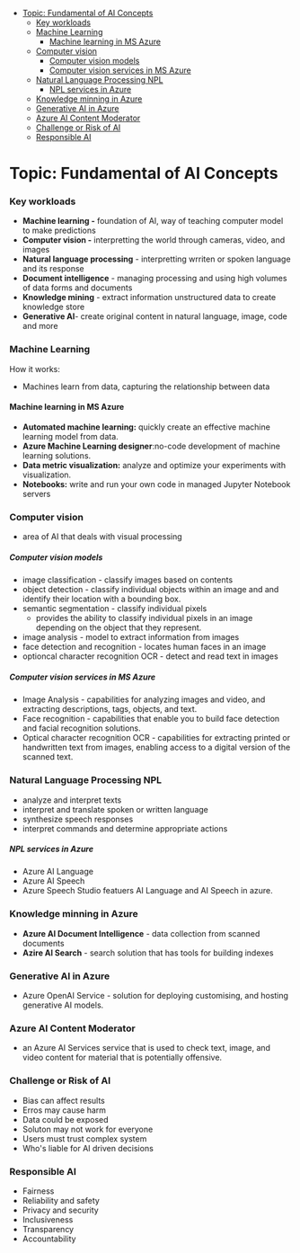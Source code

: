 - [Topic: Fundamental of AI Concepts](#topic-fundamental-of-ai-concepts)
    - [Key workloads](#key-workloads)
    - [Machine Learning](#machine-learning)
      - [Machine learning in MS Azure](#machine-learning-in-ms-azure)
    - [Computer vision](#computer-vision)
        - [Computer vision models](#computer-vision-models)
        - [Computer vision services in MS Azure](#computer-vision-services-in-ms-azure)
    - [Natural Language Processing NPL](#natural-language-processing-npl)
        - [NPL services in Azure](#npl-services-in-azure)
    - [Knowledge minning in Azure](#knowledge-minning-in-azure)
    - [Generative AI in Azure](#generative-ai-in-azure)
    - [Azure AI Content Moderator](#azure-ai-content-moderator)
    - [Challenge or Risk of AI](#challenge-or-risk-of-ai)
    - [Responsible AI](#responsible-ai)



# Topic: Fundamental of AI Concepts

### Key workloads

- **Machine learning -** foundation of AI, way of teaching computer model to make predictions
- **Computer vision -** interpretting the world through cameras, video, and images
- **Natural language processing** - interpretting wrriten or spoken language and its response
- **Document intelligence** - managing processing and using high volumes of data forms and documents
- **Knowledge mining** - extract information unstructured data to create knowledge store
- **Generative AI**- create original content in natural language, image, code and more

### Machine Learning

How it works:
- Machines learn from data, capturing the relationship between data

#### Machine learning in MS Azure
- **Automated machine learning:** quickly create an effective machine learning model from data.
- **Azure Machine Learning designer**:no-code development of machine learning solutions.
- **Data metric visualization:** analyze and optimize your experiments with visualization.
- **Notebooks:** write and run your own code in managed Jupyter Notebook servers 

### Computer vision
- area of AI that deals with visual processing

##### Computer vision models
- image classification - classify images based on contents
- object detection - classify individual objects within an image and and identify their location with a bounding box.
- semantic segmentation - classify individual pixels
    - provides the ability to classify individual pixels in an image depending on the object that they represent.
- image analysis - model to extract information from images
- face detection and recognition - locates human faces in an image
- optioncal character recognition OCR - detect and read text in images

##### Computer vision services in MS Azure
- Image Analysis
      - capabilities for analyzing images and video, and extracting descriptions, tags, objects, and text.
- Face recognition
      - capabilities that enable you to build face detection and facial recognition solutions.
- Optical character recognition OCR
      - capabilities for extracting printed or handwritten text from images, enabling access to a digital version of the scanned text.

### Natural Language Processing NPL
- analyze and interpret texts
- interpret and translate spoken or written language
- synthesize speech responses
- interpret commands and determine appropriate actions
  
##### NPL services in Azure
- Azure AI Language
- Azure AI Speech
- Azure Speech Studio featuers AI Language and AI Speech in azure.
  
### Knowledge minning in Azure
- **Azure AI Document Intelligence** - data collection from scanned documents
- **Azire AI Search** - search solution that has tools for building indexes
  
### Generative AI in Azure
- Azure OpenAI Service - solution for deploying customising, and hosting generative AI models.

### Azure AI Content Moderator 
- an Azure AI Services service that is used to check text, image, and video content for material that is potentially offensive.

### Challenge or Risk of AI
- Bias can affect results
- Erros may cause harm
- Data could be exposed
- Soluton may not work for everyone
- Users must trust complex system
- Who's liable for AI driven decisions

### Responsible AI
- Fairness
- Reliability and safety
- Privacy and security
- Inclusiveness
- Transparency
- Accountability